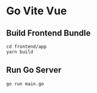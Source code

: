 # Go Vite Vue

## Build Frontend Bundle

```
cd frontend/app 
yarn build
```

## Run Go Server

```
go run main.go
```
